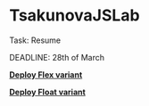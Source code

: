 # TsakunovaJSLab

Task: Resume


DEADLINE: 28th of March


[**Deploy Flex variant**](https://tsakunova.github.io/TsakunovaJSLab/resume-flex/)  


[**Deploy Float variant**](https://tsakunova.github.io/TsakunovaJSLab/resume-float/)
